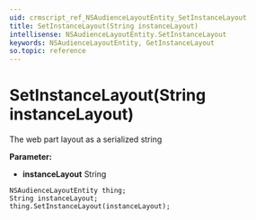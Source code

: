 ```yaml
---
uid: crmscript_ref_NSAudienceLayoutEntity_SetInstanceLayout
title: SetInstanceLayout(String instanceLayout)
intellisense: NSAudienceLayoutEntity.SetInstanceLayout
keywords: NSAudienceLayoutEntity, GetInstanceLayout
so.topic: reference
---
```


# SetInstanceLayout(String instanceLayout)

The web part layout as a serialized string

**Parameter:** 
* **instanceLayout** String

```crmscript
NSAudienceLayoutEntity thing;
String instanceLayout;
thing.SetInstanceLayout(instanceLayout);
```

